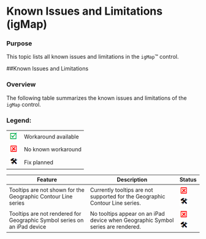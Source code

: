 ﻿<!--
|metadata|
{
    "fileName": "igmap-known-issues-limitations",
    "controlName": "igMap",
    "tags": ["Charting","Known Issues"]
}
|metadata|
-->

# Known Issues and Limitations (igMap)

### Purpose

This topic lists all known issues and limitations in the `igMap`™ control.

##Known Issues and Limitations

### Overview

The following table summarizes the known issues and limitations of the `igMap` control.

### Legend:

<table class="table">
    <tbody>
        <tr>
            <td><img src="../../images/images/positive.png" alt="" class="img-responsive"></td>
            <td>Workaround available</td>
        </tr>
        <tr>
            <td><img src="../../images/images/negative.png" alt="" class="img-responsive"></td>
            <td>No known workaround</td>
        </tr>
        <tr>
            <td><img src="../../images/images/plannedFix.png" alt="" class="img-responsive"></td>
            <td>Fix planned</td>
        </tr>
    </tbody>
</table>

Feature| Description| Status
---|---|---
Tooltips are not shown for the Geographic Contour Line series|Currently  tooltips are not supported for the Geographic Contour Line series.|![](../../images/images/negative.png)![](../../images/images/plannedFix.png)
Tooltips are not rendered for Geographic Symbol series on an iPad device|No tooltips appear on an iPad device when Geographic Symbol series are rendered.|![](../../images/images/negative.png)![](../../images/images/plannedFix.png)





 

 


